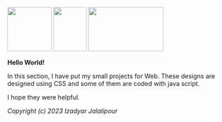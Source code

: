<img src="https://upload.wikimedia.org/wikipedia/commons/thumb/6/61/HTML5_logo_and_wordmark.svg/640px-HTML5_logo_and_wordmark.svg.png" width="100" height="100"> <img src="https://upload.wikimedia.org/wikipedia/commons/thumb/d/d5/CSS3_logo_and_wordmark.svg/1452px-CSS3_logo_and_wordmark.svg.png" width="75" height="100"> <img src="https://1000logos.net/wp-content/uploads/2020/09/JavaScript-Logo.png" width="170" height="100">

**Hello World!**

In this section, I have put my small projects for Web.
These designs are designed using CSS and some of them are coded with java script.

I hope they were helpful.


*Copyright (c) 2023 Izadyar Jalalipour*
